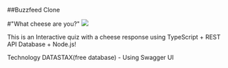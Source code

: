 ##Buzzfeed Clone 

#"What cheese are you?"
![](https://media.giphy.com/media/ZXwdJuk172dQwAqMGv/giphy.gif)

This is an Interactive quiz with a cheese response using TypeScript + REST API Database + Node.js!

Technology DATASTAX(free database) - Using Swagger UI 


